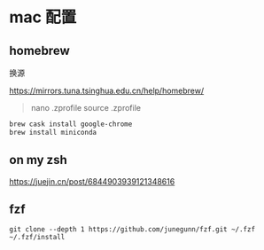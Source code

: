 # mac 配置

## homebrew

换源

https://mirrors.tuna.tsinghua.edu.cn/help/homebrew/

> nano .zprofile
source .zprofile
> 

```bash
brew cask install google-chrome
brew install miniconda
```

## on my zsh

https://juejin.cn/post/6844903939121348616

## fzf

```
git clone --depth 1 https://github.com/junegunn/fzf.git ~/.fzf
~/.fzf/install
```
